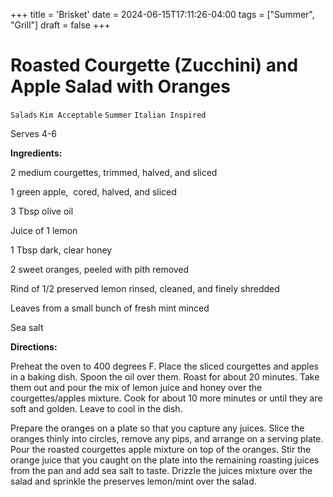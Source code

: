 +++
title = 'Brisket'
date = 2024-06-15T17:11:26-04:00
tags = ["Summer", "Grill"]
draft = false
+++
# Roasted Courgette (Zucchini) and Apple Salad with Oranges

`Salads` `Kim Acceptable` `Summer` `Italian Inspired`

Serves 4-6

**Ingredients:**

2 medium courgettes, trimmed, halved, and sliced

1 green apple,  cored, halved, and sliced

3 Tbsp olive oil

Juice of 1 lemon

1 Tbsp dark, clear honey

2 sweet oranges, peeled with pith removed

Rind of 1/2 preserved lemon rinsed, cleaned, and finely shredded

Leaves from a small bunch of fresh mint minced

Sea salt

**Directions:**

Preheat the oven to 400 degrees F. Place the sliced courgettes and apples in a baking dish. Spoon the oil over them. Roast for about 20 minutes. Take them out and pour the mix of lemon juice and honey over the courgettes/apples mixture. Cook for about 10 more minutes or until they are soft and golden. Leave to cool in the dish. 

Prepare the oranges on a plate so that you capture any juices. Slice the oranges thinly into circles, remove any pips, and arrange on a serving plate. Pour the roasted courgettes apple mixture on top of the oranges. Stir the orange juice that you caught on the plate into the remaining roasting juices from the pan and add sea salt to taste. Drizzle the juices mixture over the salad and sprinkle the preserves lemon/mint over the salad. 
